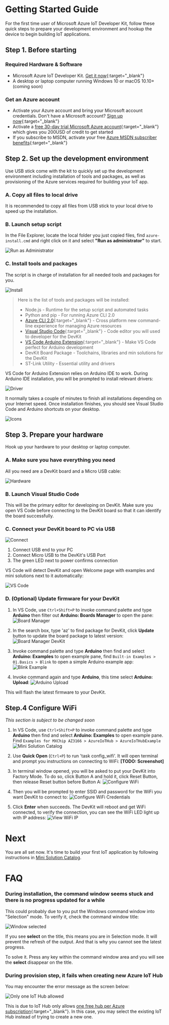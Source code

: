# Getting Started Guide

For the first time user of Microsoft Azure IoT Developer Kit, follow these quick steps to prepare your development environment and hookup the device to begin building IoT applications.

## Step 1. Before starting

### Required Hardware & Software

* Microsoft Azure IoT Developer Kit. [Get it now](http://microsoft.github.io/azure-iot-developer-kit){:target="_blank"}
* A desktop or laptop computer running Windows 10 or macOS 10.10+ (coming soon)

### Get an Azure account

* Activate your Azure account and bring your Microsoft account credentials. Don't have a Microsoft account? [Sign up now](https://signup.live.com/newuser.aspx){:target="_blank"}
* Activate a [free 30-day trial Microsoft Azure account](https://azureinfo.microsoft.com/us-freetrial.html){:target="_blank"} which gives you 200USD of credit to get started
* If you subscribe to MSDN, activate your free [Azure MSDN subscriber benefits](https://azure.microsoft.com/en-us/pricing/member-offers/visual-studio-subscriptions/){:target="_blank"}

## Step 2. Set up the development environment

Use USB stick come with the kit to quickly set up the development environment including installation of tools and packages, as well as provisioning of the Azure services required for building your IoT app.

### A. Copy all files to local drive

It is recommended to copy all files from USB stick to your local drive to speed up the installation.

### B. Launch setup script

In the File Explorer, locate the local folder you just copied files, find `azure-install.cmd` and right click on it and select **"Run as administrator"** to start.

![][getting-started-run-admin]

### C. Install tools and packages

The script is in charge of installation for all needed tools and packages for you.

![][getting-started-install]

> Here is the list of tools and packages will be installed:
> * Node.js - Runtime for the setup script and automated tasks
> * Python and pip - For running Azure CLI 2.0
> * [Azure CLI 2.0](https://docs.microsoft.com/en-us/cli/azure/overview){:target="_blank"} - Cross platform new command-line experience for managing Azure resources
> * [Visual Studio Code](https://code.visualstudio.com/){:target="_blank"} - Code editor you will used to developer for the DevKit
> * [VS Code Arduino Extension](https://marketplace.visualstudio.com/items?itemName=vsciot-vscode.vscode-arduino){:target="_blank"} - Make VS Code perfect for Arduino development
> * DevKit Board Package - Toolchains, libraries and min solutions for the DevKit
> * ST-Link Utility - Essential utility and drivers

VS Code for Arduino Extension relies on Arduino IDE to work. During Arduino IDE installation, you will be prompted to install relevant drivers:

![][getting-started-driver]

It normally takes a couple of minutes to finish all installations depending on your Internet speed. Once installation finishes, you should see Visual Studio Code and Arduino shortcuts on your desktop.

![][getting-started-icons]

## Step 3. Prepare your hardware

Hook up your hardware to your desktop or laptop computer.

### A. Make sure you have everything you need

All you need are a DevKit board and a Micro USB cable:

![][getting-started-hardware]

### B. Launch Visual Studio Code

This will be the primary editor for developing on DevKit. Make sure you open VS Code before connecting to the DevKit board so that it can identify the board successfully.

### C. Connect your DevKit board to PC via USB

![][getting-started-connect]

1. Connect USB end to your PC
2. Connect Micro USB to the DevKit's USB Port
3. The green LED next to power confirms connection

VS Code will detect DevKit and open Welcome page with examples and mini solutions next to it automatically:

![][getting-started-vscode]

### D. (Optional) Update firmware for your DevKit

1. In VS Code, use `Ctrl+Shift+P` to invoke command palette and type **Arduino** then filter out **Arduino: Boards Manager** to open the pane:
 ![][getting-started-board-manager]

2. In the search box, type 'az' to find package for DevKit, click **Update** button to update the board package to latest version:
 ![][getting-started-board-manager-az]

3. Invoke command palette and type **Arduino** then find and select **Arduino: Examples** to open example pane, find `Built-in Examples > 01.Basics > Blink` to open a simple Arduino example app:
 ![][getting-started-blink]

4. Invoke command again and type **Arduino**, this time select **Arduino: Upload**:
 ![][getting-started-upload]

This will flash the latest firmware to your DevKit.

## Step.4 Configure WiFi

*This section is subject to be changed soon*

1. In VS Code, use `Ctrl+Shift+P` to invoke command palette and type **Arduino** then find and select **Arduino: Examples** to open example pane. Find `Examples for MXChip AZ3166 > AzureIoTHub > AzureIoTHubExample`
 ![][mini-solution-solution-catalog]

2. Use **Quick Open** (`Ctrl+P`) to run 'task config_wifi'. It will open terminal and prompt you instructions on connecting to WiFi:
 **[TODO: Screenshot]**

3. In terminal window opened, you will be asked to put your DevKit into Factory Mode. To do so, click Button A and hold it, click Reset Button, then release Reset button before Button A:
 ![][getting-started-configure-wifi]

4. Then you will be prompted to enter SSID and password for the WiFi you want DevKit to connect to:
 ![][getting-started-configure-wifi-ssid]

4. Click **Enter** when succeeds. The DevKit will reboot and get WiFi connected, to verify the connection, you can see the WiFi LED light up with IP address:
 ![][getting-started-wifi-ip]

# Next

You are all set now. It's time to build your first IoT application by following instructions in [Mini Solution Catalog](http://microsoft.github.io/azure-iot-developer-kit/mini-solutions.html).

# FAQ

### During installation, the command window seems stuck and there is no progress updated for a while

This could probably due to you put the Windows command window into "Selection" mode. To verify it, check the command window title:

![][getting-started-faq-select]

If you see **select** on the title, this means you are in Selection mode. It will prevent the refresh of the output. And that is why you cannot see the latest progress.

To solve it. Press any key within the command window area and you will see the **select** disappear on the title.

### During provision step, it fails when creating new Azure IoT Hub

You may encounter the error message as the screen below:

![][getting-started-faq-iothub]

This is due to IoT Hub only allows [one free hub per Azure subscription](https://docs.microsoft.com/en-us/azure/iot-hub/iot-hub-create-through-portal){:target="_blank"}. In this case, you may select the existing IoT Hub instead of trying to create a new one.


[getting-started-run-admin]: ./images/getting-started-run-admin.jpg "Run as Administrator"

[getting-started-install]: ./images/getting-started-install.png "Install"

[getting-started-driver]: ./images/getting-started-driver.png "Driver"

[getting-started-icons]: ./images/getting-started-icons.png "Icons"

[getting-started-hardware]: ./images/getting-started-hardware.jpg "Hardware"

[getting-started-connect]: ./images/getting-started-connect.jpg "Connect"

[getting-started-vscode]: ./images/getting-started-vscode.png "VS Code"

[getting-started-board-manager]: ./images/getting-started-board-manager.jpg "Board Manager"

[getting-started-board-manager-az]: ./images/getting-started-board-manager-az.jpg "Board Manager DevKit"

[getting-started-blink]: ./images/getting-started-blink.jpg "Blink Example"

[getting-started-upload]: ./images/getting-started-upload.jpg "Arduino Upload"

[mini-solution-solution-catalog]: ./images/mini-solution-solution-catalog.png "Mini Solution Catalog"

[getting-started-configure-wifi]: ./images/getting-started-configure-wifi.png "Configure WiFi"

[getting-started-configure-wifi-ssid]: ./images/getting-started-configure-wifi-ssid.png "Configure WiFi Credentials"

[getting-started-wifi-ip]: ./images/getting-started-wifi-ip.jpg "View WiFi IP"

[getting-started-wifi-ip]: ./images/getting-started-wifi-ip.jpg "View WiFi IP"

[getting-started-faq-select]: ./images/getting-started-faq-select.png "Window selected"

[getting-started-faq-iothub]: ./images/getting-started-faq-iothub.png "Only one IoT Hub allowed"